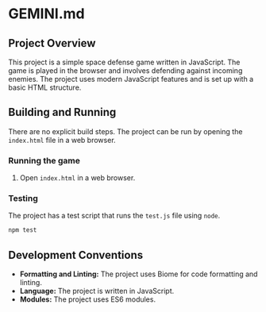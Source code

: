 # GEMINI.md

## Project Overview

This project is a simple space defense game written in JavaScript. The game is played in the browser and involves defending against incoming enemies. The project uses modern JavaScript features and is set up with a basic HTML structure.

## Building and Running

There are no explicit build steps. The project can be run by opening the `index.html` file in a web browser.

### Running the game

1.  Open `index.html` in a web browser.

### Testing

The project has a test script that runs the `test.js` file using `node`.

```bash
npm test
```

## Development Conventions

*   **Formatting and Linting:** The project uses Biome for code formatting and linting.
*   **Language:** The project is written in JavaScript.
*   **Modules:** The project uses ES6 modules.
